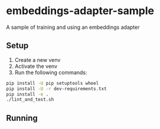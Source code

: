 # embeddings-adapter-sample
A sample of training and using an embeddings adapter

## Setup
1. Create a new venv
2. Activate the venv
3. Run the following commands:
```bash
pip install -U pip setuptools wheel
pip install -U -r dev-requirements.txt
pip install -e .
./lint_and_test.sh
```

## Running

